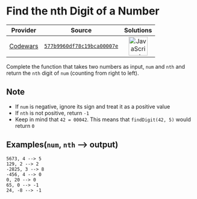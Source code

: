 [_metadata_:generated]: - "true"

# Find the nth Digit of a Number

<!-- INFO TABLE BEGIN -->

| Provider                                        | Source                                                                               | Solutions                                                                                                                                                    |
| :---------------------------------------------: | :----------------------------------------------------------------------------------: | :----------------------------------------------------------------------------------------------------------------------------------------------------------: |
| [Codewars](../../../docs/providers/Codewars.md) | [`577b9960df78c19bca00007e`](https://www.codewars.com/kata/577b9960df78c19bca00007e) | [<img src="https://res.cloudinary.com/rascaltwo/image/upload/v1631924076/javascript_ehszr7.svg" alt="JavaScript" title="JavaScript" width="50" />](solve.js) |

<!-- INFO TABLE END -->

Complete the function that takes two numbers as input, ```num``` and ```nth``` and return the `nth` digit of `num` (counting from right to left).

## Note
- If ```num``` is negative, ignore its sign and treat it as a positive value
- If ```nth``` is not positive, return `-1`
- Keep in mind that `42 = 00042`. This means that ```findDigit(42, 5)``` would return `0`

## Examples(```num```, ```nth``` --> output)

```
5673, 4 --> 5
129, 2 --> 2
-2825, 3 --> 8
-456, 4 --> 0
0, 20 --> 0
65, 0 --> -1
24, -8 --> -1
```
